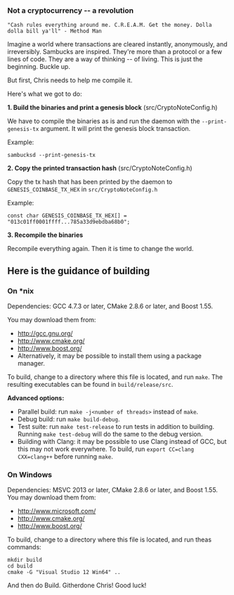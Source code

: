 ### Not a cryptocurrency -- a revolution  

`"Cash rules everything around me. C.R.E.A.M. Get the money. Dolla dolla bill ya'll" - Method Man`

Imagine a world where transactions are cleared instantly, anonymously, and irreversibly.  Sambucks are inspired.  They're more than a protocol or a few lines of code.  They are a way of thinking -- of living.  This is just the beginning.  Buckle up.  

But first, Chris needs to help me compile it.

Here's what we got to do:

**1. Build the binaries and print a genesis block** (src/CryptoNoteConfig.h)

We have to compile the binaries as is and run the daemon with the `--print-genesis-tx` argument.  It will print the genesis block transaction.

Example:
```
sambucksd --print-genesis-tx
```

**2. Copy the printed transaction hash** (src/CryptoNoteConfig.h)

Copy the tx hash that has been printed by the daemon to `GENESIS_COINBASE_TX_HEX` in `src/CryptoNoteConfig.h`

Example:
```
const char GENESIS_COINBASE_TX_HEX[] = "013c01ff0001ffff...785a33d9ebdba68b0";
```

**3. Recompile the binaries**

Recompile everything again. Then it is time to change the world.


## Here is the guidance of building

### On *nix

Dependencies: GCC 4.7.3 or later, CMake 2.8.6 or later, and Boost 1.55.

You may download them from:

* http://gcc.gnu.org/
* http://www.cmake.org/
* http://www.boost.org/
* Alternatively, it may be possible to install them using a package manager.

To build, change to a directory where this file is located, and run `make`. The resulting executables can be found in `build/release/src`.

**Advanced options:**

* Parallel build: run `make -j<number of threads>` instead of `make`.
* Debug build: run `make build-debug`.
* Test suite: run `make test-release` to run tests in addition to building. Running `make test-debug` will do the same to the debug version.
* Building with Clang: it may be possible to use Clang instead of GCC, but this may not work everywhere. To build, run `export CC=clang CXX=clang++` before running `make`.

### On Windows
Dependencies: MSVC 2013 or later, CMake 2.8.6 or later, and Boost 1.55. You may download them from:

* http://www.microsoft.com/
* http://www.cmake.org/
* http://www.boost.org/

To build, change to a directory where this file is located, and run theas commands: 
```
mkdir build
cd build
cmake -G "Visual Studio 12 Win64" ..
```

And then do Build.
Githerdone Chris! Good luck!

